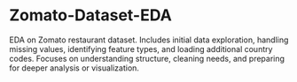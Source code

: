 # Zomato-Dataset-EDA
EDA on Zomato restaurant dataset. Includes initial data exploration, handling missing values, identifying feature types, and loading additional country codes. Focuses on understanding structure, cleaning needs, and preparing for deeper analysis or visualization.
